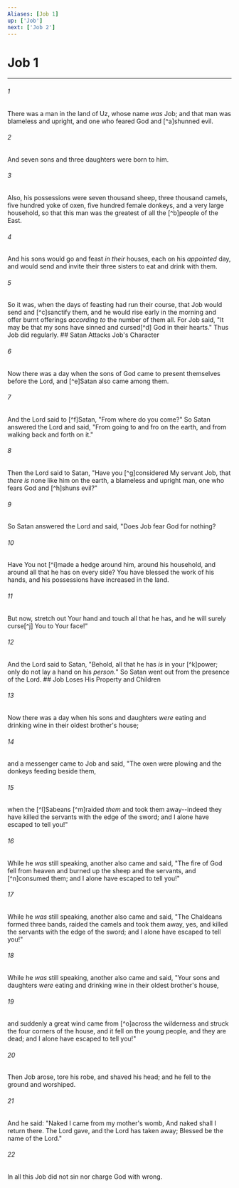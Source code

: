 ```yaml
---
Aliases: [Job 1]
up: ['Job']
next: ['Job 2']
---
```

# Job 1

***


###### 1 
There was a man in the land of Uz, whose name _was_ Job; and that man was blameless and upright, and one who feared God and [^a]shunned evil. 

###### 2 
And seven sons and three daughters were born to him. 

###### 3 
Also, his possessions were seven thousand sheep, three thousand camels, five hundred yoke of oxen, five hundred female donkeys, and a very large household, so that this man was the greatest of all the [^b]people of the East. 

###### 4 
And his sons would go and feast _in their_ houses, each on his _appointed_ day, and would send and invite their three sisters to eat and drink with them. 

###### 5 
So it was, when the days of feasting had run their course, that Job would send and [^c]sanctify them, and he would rise early in the morning and offer burnt offerings _according to_ the number of them all. For Job said, "It may be that my sons have sinned and cursed[^d] God in their hearts." Thus Job did regularly. ## Satan Attacks Job's Character 

###### 6 
Now there was a day when the sons of God came to present themselves before the Lord, and [^e]Satan also came among them. 

###### 7 
And the Lord said to [^f]Satan, "From where do you come?" So Satan answered the Lord and said, "From going to and fro on the earth, and from walking back and forth on it." 

###### 8 
Then the Lord said to Satan, "Have you [^g]considered My servant Job, that _there is_ none like him on the earth, a blameless and upright man, one who fears God and [^h]shuns evil?" 

###### 9 
So Satan answered the Lord and said, "Does Job fear God for nothing? 

###### 10 
Have You not [^i]made a hedge around him, around his household, and around all that he has on every side? You have blessed the work of his hands, and his possessions have increased in the land. 

###### 11 
But now, stretch out Your hand and touch all that he has, and he will surely curse[^j] You to Your face!" 

###### 12 
And the Lord said to Satan, "Behold, all that he has _is_ in your [^k]power; only do not lay a hand on his _person._" So Satan went out from the presence of the Lord. ## Job Loses His Property and Children 

###### 13 
Now there was a day when his sons and daughters _were_ eating and drinking wine in their oldest brother's house; 

###### 14 
and a messenger came to Job and said, "The oxen were plowing and the donkeys feeding beside them, 

###### 15 
when the [^l]Sabeans [^m]raided _them_ and took them away--indeed they have killed the servants with the edge of the sword; and I alone have escaped to tell you!" 

###### 16 
While he _was_ still speaking, another also came and said, "The fire of God fell from heaven and burned up the sheep and the servants, and [^n]consumed them; and I alone have escaped to tell you!" 

###### 17 
While he _was_ still speaking, another also came and said, "The Chaldeans formed three bands, raided the camels and took them away, yes, and killed the servants with the edge of the sword; and I alone have escaped to tell you!" 

###### 18 
While he _was_ still speaking, another also came and said, "Your sons and daughters _were_ eating and drinking wine in their oldest brother's house, 

###### 19 
and suddenly a great wind came from [^o]across the wilderness and struck the four corners of the house, and it fell on the young people, and they are dead; and I alone have escaped to tell you!" 

###### 20 
Then Job arose, tore his robe, and shaved his head; and he fell to the ground and worshiped. 

###### 21 
And he said: "Naked I came from my mother's womb, And naked shall I return there. The Lord gave, and the Lord has taken away; Blessed be the name of the Lord." 

###### 22 
In all this Job did not sin nor charge God with wrong.
